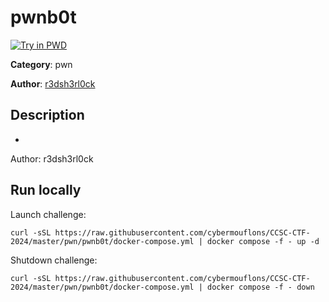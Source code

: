 # pwnb0t

[![Try in PWD](https://raw.githubusercontent.com/play-with-docker/stacks/master/assets/images/button.png)](https://labs.play-with-docker.com/?stack=https://raw.githubusercontent.com/cybermouflons/CCSC-CTF-2024/master/pwn/pwnb0t/docker-compose.yml)


**Category**: pwn

**Author**: [r3dsh3rl0ck](https://github.com/R3dSh3rl0ck)

## Description

-


Author: r3dsh3rl0ck


## Run locally

Launch challenge:
```
curl -sSL https://raw.githubusercontent.com/cybermouflons/CCSC-CTF-2024/master/pwn/pwnb0t/docker-compose.yml | docker compose -f - up -d
```

Shutdown challenge:
```
curl -sSL https://raw.githubusercontent.com/cybermouflons/CCSC-CTF-2024/master/pwn/pwnb0t/docker-compose.yml | docker compose -f - down
```
